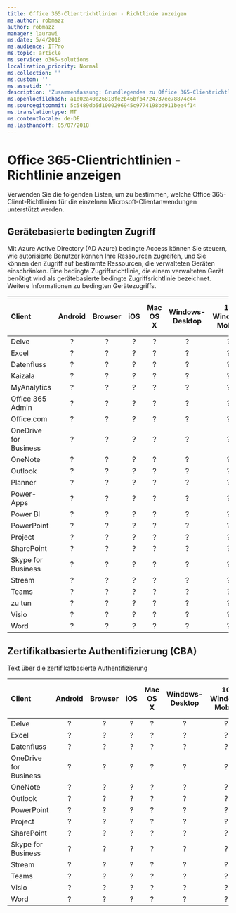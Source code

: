 ```yaml
---
title: Office 365-Clientrichtlinien - Richtlinie anzeigen
ms.author: robmazz
author: robmazz
manager: laurawi
ms.date: 5/4/2018
ms.audience: ITPro
ms.topic: article
ms.service: o365-solutions
localization_priority: Normal
ms.collection: ''
ms.custom: ''
ms.assetid: ''
description: 'Zusammenfassung: Grundlegendes zu Office 365-Clientrichtlinien, die von Android, Browser, iOS, Mac OS X, Windows und Windows Mobile unterstützt werden.'
ms.openlocfilehash: a1d02a40e26818fe2b46bfb4724737ee78874c44
ms.sourcegitcommit: 5c5489db5d1000296945c9774198bd911bee4f14
ms.translationtype: MT
ms.contentlocale: de-DE
ms.lasthandoff: 05/07/2018
---
```

# <a name="office-365-client-policies---policy-view"></a>Office 365-Clientrichtlinien - Richtlinie anzeigen
Verwenden Sie die folgenden Listen, um zu bestimmen, welche Office 365-Client-Richtlinien für die einzelnen Microsoft-Clientanwendungen unterstützt werden.

## <a name="device-based-conditional-access"></a>Gerätebasierte bedingten Zugriff
Mit Azure Active Directory (AD Azure) bedingte Access können Sie steuern, wie autorisierte Benutzer können Ihre Ressourcen zugreifen, und Sie können den Zugriff auf bestimmte Ressourcen, die verwalteten Geräten einschränken. Eine bedingte Zugriffsrichtlinie, die einem verwalteten Gerät benötigt wird als gerätebasierte bedingte Zugriffsrichtlinie bezeichnet. Weitere Informationen zu bedingten Gerätezugriffs.

|**Client**|**Android**|**Browser**|**iOS**|**Mac OS X**|**Windows-Desktop**|**10 Windows Mobile**|**Moderne Apps für Windows 10**|
|:-----|:-----:|:------:|:------:|:-----:|:-----:|:-----:|:-----:|
| Delve | ? | ? | ? | ? | ? | ? | ? |
| Excel | ? | ? | ? | ? | ? | ? | ? |
| Datenfluss | ? | ? | ? | ? | ? | ? | ? |
| Kaizala | ? | ? | ? | ? | ? | ? | ? |
| MyAnalytics | ? | ? | ? | ? | ? | ? | ? |
| Office 365 Admin | ? | ? | ? | ? | ? | ? | ? |
| Office.com | ? | ? | ? | ? | ? | ? | ? |
| OneDrive for Business | ? | ? | ? | ? | ? | ? | ? |
|  OneNote  | ? | ? | ? | ? | ? | ? | ? |
| Outlook | ? | ? | ? | ? | ? | ? | ? |
| Planner | ? | ? | ? | ? | ? | ? | ? |
| Power-Apps | ? | ? | ? | ? | ? | ? | ? |
| Power BI | ? | ? | ? | ? | ? | ? | ? |
|  PowerPoint  | ? | ? | ? | ? | ? | ? | ? |
| Project | ? | ? | ? | ? | ? | ? | ? |
| SharePoint | ? | ? | ? | ? | ? | ? | ? |
| Skype for Business | ? | ? | ? | ? | ? | ? | ? |
| Stream | ? | ? | ? | ? | ? | ? | ? |
| Teams | ? | ? | ? | ? | ? | ? | ? |
| zu tun | ? | ? | ? | ? | ? | ? | ? |
| Visio | ? | ? | ? | ? | ? | ? | ? |
| Word | ? | ? | ? | ? | ? | ? | ? |

## <a name="certificate-based-authentication-cba"></a>Zertifikatbasierte Authentifizierung (CBA)
Text über die zertifikatbasierte Authentifizierung

|**Client**|**Android**|**Browser**|**iOS**|**Mac OS X**|**Windows-Desktop**|**10 Windows Mobile**|**Moderne Apps für Windows 10**|
|:-----|:-----:|:------:|:------:|:-----:|:-----:|:-----:|:-----:|
| Delve | ? | ? | ? | ? | ? | ? | ? |
| Excel | ? | ? | ? | ? | ? | ? | ? |
| Datenfluss | ? | ? | ? | ? | ? | ? | ? |
| OneDrive for Business | ? | ? | ? | ? | ? | ? | ? |
|  OneNote  | ? | ? | ? | ? | ? | ? | ? |
| Outlook | ? | ? | ? | ? | ? | ? | ? |
|  PowerPoint  | ? | ? | ? | ? | ? | ? | ? |
| Project | ? | ? | ? | ? | ? | ? | ? |
| SharePoint | ? | ? | ? | ? | ? | ? | ? |
| Skype for Business | ? | ? | ? | ? | ? | ? | ? |
| Stream | ? | ? | ? | ? | ? | ? | ? |
| Teams | ? | ? | ? | ? | ? | ? | ? |
| Visio | ? | ? | ? | ? | ? | ? | ? |
| Word | ? | ? | ? | ? | ? | ? | ? |